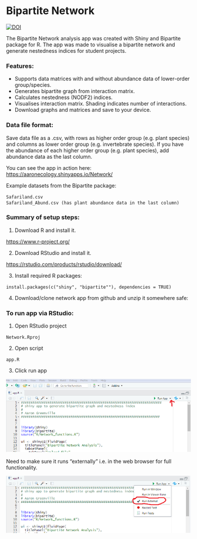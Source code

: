 # Bipartite Network  
[![DOI](https://zenodo.org/badge/DOI/10.5281/zenodo.1205201.svg)](https://doi.org/10.5281/zenodo.1205201)

The Bipartite Network analysis app was created with Shiny and Bipartite package for R. The app was made to visualise a bipartite network  and generate nestedness indices for student projects.

### Features:
- Supports data matrices with and without abundance data of lower-order group/species.
- Generates bipartite graph from interaction matrix.
- Calculates nestedness (NODF2) indices.
- Visualises interaction matrix. Shading indicates number of interactions.
- Download graphs and matrices and save to your device.

### Data file format:

Save data file as a .csv, with rows as higher order group (e.g. plant species) and columns as lower order group (e.g. invertebrate species). If you have the abundance of each higher order group (e.g. plant species), add abundance data as the last column.

You can see the app in action here: https://aaronecology.shinyapps.io/Network/  
  
Example datasets from the Bipartite package:

```
Safariland.csv  
Safariland_Abund.csv (has plant abundance data in the last column)  
```

### Summary of setup steps:

1.	Download R and install it.  

https://www.r-project.org/

2.	Download RStudio and install it.  

https://rstudio.com/products/rstudio/download/

3.	Install required R packages:

``` 
install.packages(c("shiny", "bipartite""), dependencies = TRUE) 
```

4.	Download/clone network app from github and unzip it somewhere safe:

### To run app via RStudio: 

1.	Open RStudio project 

``` 
Network.Rproj
```

2.	Open script  

```
app.R
```

3.	Click run app 

![Click on arrow](https://github.com/agreenville/Bipartite-Network/blob/master/user_guide/run-app-menu.PNG?raw=TRUE)

Need to make sure it runs “externally” i.e. in the web browser for full functionality.

![Check](user_guide/run-app-menu2.PNG?raw=true) 





